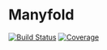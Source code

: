 # Manyfold

[![Build Status](https://github.com/HaneWall/Manyfold.jl/actions/workflows/CI.yml/badge.svg?branch=main)](https://github.com/HaneWall/Manyfold.jl/actions/workflows/CI.yml?query=branch%3Amain)
[![Coverage](https://codecov.io/gh/HaneWall/Manyfold.jl/branch/main/graph/badge.svg)](https://codecov.io/gh/HaneWall/Manyfold.jl)
